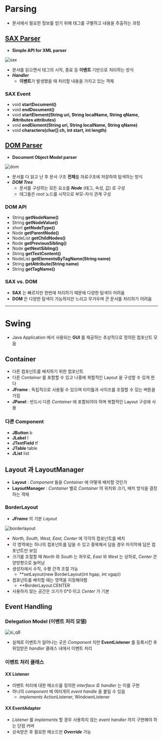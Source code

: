 # Parsing
* 문서에서 필요한 정보를 얻기 위해 태그를 구별하고 내용을 추출하는 과정

## [SAX Parser](https://github.com/ljiwoo59/Java_Study/tree/main/Java_Parsing/SAXParser)
* **Simple API for XML parser**
 
![sax](https://user-images.githubusercontent.com/54715744/128015912-a63459fc-166e-4884-a758-338fd4a6c346.gif)

* 문서를 읽으면서 태그의 시작, 종료 등 **이벤트** 기반으로 처리하는 방식
* ***Handler***
  * **이벤트**가 발생했을 때 처리할 내용을 가지고 있는 객체

### SAX Event
* void **startDocument()**
* void **endDocument()**
* void **startElement(String uri, String localName, String qName, Attributes attributes)**
* void **endElement(String uri, String localName, String qName)**
* void **characters(char[] ch, int start, int length)**
  
## [DOM Parser](https://github.com/ljiwoo59/Java_Study/tree/main/Java_Parsing/DOMParser)
* **Document Object Model parser**

![dom](https://user-images.githubusercontent.com/54715744/128015681-6c312c34-16cb-4c73-934f-62e25384fc93.gif)

* 문서를 다 읽고 난 후 문서 구조 **전체**를 자료구조에 저장하여 탐색하는 방식
* ***DOM Tree***
  * 문서를 구성하는 모든 요소를 ***Node*** (태그, 속성, 값) 로 구성
  * 태그들은 *root* 노드를 시작으로 부모-자식 관계 구성

### DOM API
* String **getNodeName()**
* String **getNodeValue()**
* short **getNodeType()**
* Node **getParentNode()**
* NodeList **getChildNodes()**
* Node **getPreviousSibling()**
* Node **getNextSibling()**
* String **getTextContent()**
* NodeList **getElementsByTagName(String name)**
* String **getAttribute(String name)**
* String **getTagName()**
  
### SAX vs. DOM
* **SAX** 는 빠르지만 한번에 처리하기 때문에 다양한 탐색이 어려움
* **DOM** 은 다양한 탐색이 가능하지만 느리고 무거우며 큰 문서를 처리하기 어려움

---
# Swing
* Java Application 에서 사용되는 **GUI** 를 제공하는 추상적으로 정의된 컴포넌트 모음

## Container
* 다른 컴포넌트를 배치하기 위한 컴포넌트
* 다른 *Container* 를 포함할 수 있고 나중에 복합적인 Layout 을 구성할 수 있게 한다
* **JFrame** : 독립적으로 사용될 수 있으며 타이틀과 사이즈를 조절할 수 있는 버튼을 가짐
* **JPanel** : 반드시 다른 *Container* 에 포함되어야 하며 복합적인 Layout 구성에 사용

### 다른 Component
* **JButton** b
* **JLabel** l
* **JTextField** tf
* **JTable** table
* **JList** list

## Layout 과 LayoutManager
* **Layout** : *Component* 들을 *Container* 에 어떻게 배치할 것인가
* **LayoutManager** : *Container* 별로 *Container* 의 위치와 크기, 배치 방식을 결정하는 객체

### BorderLayout
* ***JFrame*** 의 기본 *Layout*

![borderlayout](https://user-images.githubusercontent.com/54715744/128023596-65866663-c5f8-4386-8a27-0d53898adca4.jpg)


* *North, South, West, East, Center* 에 각각의 컴포넌트를 배치
* 각 영역에는 하나의 컴포넌트를 담을 수 있고 중복해서 담을 경우 마지막에 담은 컴포넌트만 보임
* 크기를 조절할 때 *North* 와 *South* 는 좌우로, *East* 와 *West* 는 상하로, *Center* 은 양방향으로 늘어남
* 생성자에서 수직, 수평 간격 조절 가능
  * **setLayout(new BorderLayout(int hgap, int vgap))
* 컴포넌트를 배치할 때는 영역을 지정해야함
  * **BorderLayout.CENTER
* 사용하지 않는 공간은 크기가 0\*0 이고 *Center* 가 기본

## Event Handling
### Delegation Model (이벤트 처리 모델)
![si_q8](https://user-images.githubusercontent.com/54715744/128024051-046d21ee-ac29-4e11-a79e-a7b77683cf15.JPG)

* 실제로 이벤트가 일어나는 곳은 *Component* 지만 **EventListener** 를 등록시킨 후 위임받은 *handler* 클래스 내에서 이벤트 처리

### 이벤트 처리 클래스
#### XX Listener
* 이벤트 처리에 대한 메소드를 정의한 *interface* 로 *handler* 는 이를 구현
* 하나의 *component* 에 여러개의 *event handle* 을 붙일 수 있음
  * *implements* ActionListener, WindownListener

#### XX EventAdapter
* *Listener* 를 *implements* 할 경우 사용하지 않는 *event handler* 까지 구현해야 하는 단점 커버
* 상속받은 후 필요한 메소드만 ***Override*** 가능


